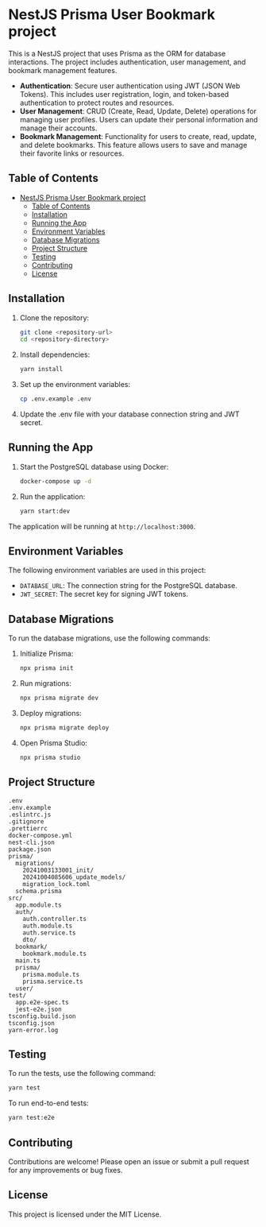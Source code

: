 
# NestJS Prisma User Bookmark project

This is a NestJS project that uses Prisma as the ORM for database interactions. The project includes authentication, user management, and bookmark management features.

- **Authentication**: Secure user authentication using JWT (JSON Web Tokens). This includes user registration, login, and token-based authentication to protect routes and resources.
- **User Management**: CRUD (Create, Read, Update, Delete) operations for managing user profiles. Users can update their personal information and manage their accounts.
- **Bookmark Management**: Functionality for users to create, read, update, and delete bookmarks. This feature allows users to save and manage their favorite links or resources.

## Table of Contents

- [NestJS Prisma User Bookmark project](#nestjs-prisma-user-bookmark-project)
  - [Table of Contents](#table-of-contents)
  - [Installation](#installation)
  - [Running the App](#running-the-app)
  - [Environment Variables](#environment-variables)
  - [Database Migrations](#database-migrations)
  - [Project Structure](#project-structure)
  - [Testing](#testing)
  - [Contributing](#contributing)
  - [License](#license)

## Installation

1. Clone the repository:

    ```sh
    git clone <repository-url>
    cd <repository-directory>
    ```

2. Install dependencies:

    ```sh
    yarn install
    ```

3. Set up the environment variables:

    ```sh
    cp .env.example .env
    ```

4. Update the .env file with your database connection string and JWT secret.

## Running the App

1. Start the PostgreSQL database using Docker:

    ```sh
    docker-compose up -d
    ```

2. Run the application:

    ```sh
    yarn start:dev
    ```

The application will be running at `http://localhost:3000`.

## Environment Variables

The following environment variables are used in this project:

- `DATABASE_URL`: The connection string for the PostgreSQL database.
- `JWT_SECRET`: The secret key for signing JWT tokens.

## Database Migrations

To run the database migrations, use the following commands:

1. Initialize Prisma:

    ```sh
    npx prisma init
    ```

2. Run migrations:

    ```sh
    npx prisma migrate dev
    ```

3. Deploy migrations:

    ```sh
    npx prisma migrate deploy
    ```

4. Open Prisma Studio:

    ```sh
    npx prisma studio
    ```

## Project Structure

```plaintext
.env
.env.example
.eslintrc.js
.gitignore
.prettierrc
docker-compose.yml
nest-cli.json
package.json
prisma/
  migrations/
    20241003133001_init/
    20241004085606_update_models/
    migration_lock.toml
  schema.prisma
src/
  app.module.ts
  auth/
    auth.controller.ts
    auth.module.ts
    auth.service.ts
    dto/
  bookmark/
    bookmark.module.ts
  main.ts
  prisma/
    prisma.module.ts
    prisma.service.ts
  user/
test/
  app.e2e-spec.ts
  jest-e2e.json
tsconfig.build.json
tsconfig.json
yarn-error.log
```

## Testing

To run the tests, use the following command:

```sh
yarn test
```

To run end-to-end tests:

```sh
yarn test:e2e
```

## Contributing

Contributions are welcome! Please open an issue or submit a pull request for any improvements or bug fixes.

## License

This project is licensed under the MIT License.